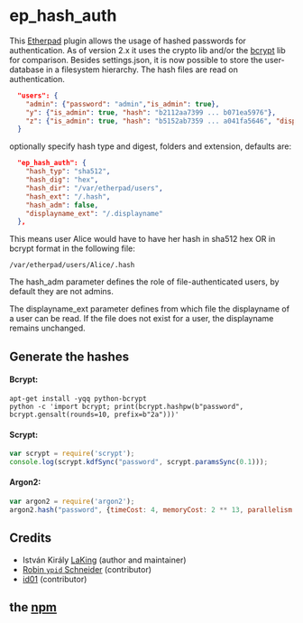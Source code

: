 # ep_hash_auth

This [Etherpad](http://etherpad.org) plugin allows the usage of hashed passwords for authentication.
As of version 2.x it uses the crypto lib and/or the [bcrypt](https://www.npmjs.com/package/bcrypt) lib for comparison.
Besides settings.json, it is now possible to store the user-database in a filesystem hierarchy. The hash files are read on authentication.

```JSON
  "users": {
	"admin": {"password": "admin","is_admin": true},
	"y": {"is_admin": true, "hash": "b2112aa7399 ... b071ea5976"},
	"z": {"is_admin": true, "hash": "b5152ab7359 ... a041fa5646", "displayname": "Jane Doe"}
  }
```

optionally specify hash type and digest, folders and extension, defaults are:

```JSON
  "ep_hash_auth": {
    "hash_typ": "sha512",
    "hash_dig": "hex",
    "hash_dir": "/var/etherpad/users",
    "hash_ext": "/.hash",
    "hash_adm": false,
    "displayname_ext": "/.displayname"
  },
```
This means user Alice would have to have her hash in sha512 hex OR in bcrypt format in the following file:
```Shell
/var/etherpad/users/Alice/.hash
```
The hash_adm parameter defines the role of file-authenticated users, by default they are not admins.

The displayname_ext parameter defines from which file the displayname of a user can be read. If the file does not exist for a user, the displayname remains unchanged.

## Generate the hashes
#### Bcrypt:
```Shell
apt-get install -yqq python-bcrypt
python -c 'import bcrypt; print(bcrypt.hashpw(b"password", bcrypt.gensalt(rounds=10, prefix=b"2a")))'
```
#### Scrypt:
```Javascript
var scrypt = require('scrypt');
console.log(scrypt.kdfSync("password", scrypt.paramsSync(0.1)));
```
#### Argon2:
```Javascript
var argon2 = require('argon2');
argon2.hash("password", {timeCost: 4, memoryCost: 2 ** 13, parallelism: 2, type: argon2.argon2i}).then(hash => {console.log(hash);});
```

## Credits

* István Király [LaKing](https://github.com/LaKing) (author and maintainer)
* [Robin `ypid` Schneider](https://github.com/ypid) (contributor)
* [id01](https://github.com/id01) (contributor)

## the [npm](https://www.npmjs.com/package/ep_hash_auth)
